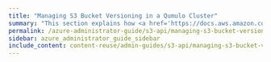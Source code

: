 ```yaml
---
title: "Managing S3 Bucket Versioning in a Qumulo Cluster"
summary: "This section explains how <a href='https://docs.aws.amazon.com/AmazonS3/latest/userguide/Versioning.html'>Amazon S3 Versioning</a> works in Qumulo Core and how to configure S3 bucket versioning by using the Qumulo REST API or <code>qq</code> CLI or by using the S3 API directly."
permalink: /azure-administrator-guide/s3-api/managing-s3-bucket-versioning.html
sidebar: azure_administrator_guide_sidebar
include_content: content-reuse/admin-guides/s3-api/managing-s3-bucket-versioning.md
---
```

